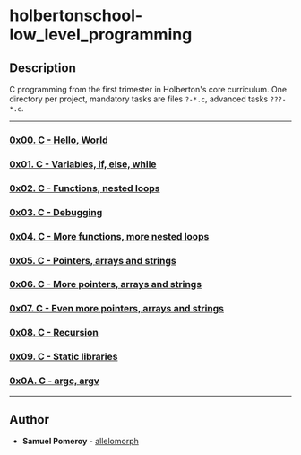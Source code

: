 # holbertonschool-low_level_programming

## Description
C programming from the first trimester in Holberton's core curriculum. One directory per project, mandatory tasks are files `?-*.c`, advanced tasks `???-*.c`.

---

### [0x00. C - Hello, World](./0x00-hello_world/)


### [0x01. C - Variables, if, else, while](./0x01-variables_if_else_while/)


### [0x02. C - Functions, nested loops](./0x02-functions_nested_loops/)


### [0x03. C - Debugging](./0x03-debugging/)


### [0x04. C - More functions, more nested loops](./0x04-more_functions_nested_loops/)


### [0x05. C - Pointers, arrays and strings](./0x05-pointers_arrays_strings/)


### [0x06. C - More pointers, arrays and strings](./0x06-pointers_arrays_strings/)


### [0x07. C - Even more pointers, arrays and strings](./0x07-pointers_arrays_strings/)


### [0x08. C - Recursion](./0x08-recursion/)


### [0x09. C - Static libraries](./0x09-static_libraries/)


### [0x0A. C - argc, argv](./0x0A-argc_argv/)


---

## Author
* **Samuel Pomeroy** - [allelomorph](github.com/allelomorph)